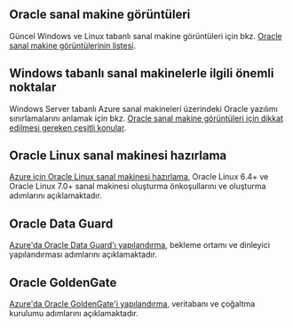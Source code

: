 

## <a name="oracle-virtual-machine-images"></a>Oracle sanal makine görüntüleri
Güncel Windows ve Linux tabanlı sanal makine görüntüleri için bkz. [Oracle sanal makine görüntülerinin listesi](../articles/virtual-machines/linux/classic/oracle-images.md?toc=%2fazure%2fvirtual-machines%2flinux%2fclassic%2ftoc.json).

## <a name="considerations-for-windows-based-virtual-machines"></a>Windows tabanlı sanal makinelerle ilgili önemli noktalar
Windows Server tabanlı Azure sanal makineleri üzerindeki Oracle yazılımı sınırlamalarını anlamak için bkz. [Oracle sanal makine görüntüleri için dikkat edilmesi gereken çeşitli konular](../articles/virtual-machines/windows/classic/oracle-considerations.md?toc=%2fazure%2fvirtual-machines%2fwindows%2fclassic%2ftoc.json).

## <a name="prepare-an-oracle-linux-virtual-machine"></a>Oracle Linux sanal makinesi hazırlama
[Azure için Oracle Linux sanal makinesi hazırlama](../articles/virtual-machines/virtual-machines-linux-oracle-create-upload-vhd.md?toc=%2fazure%2fvirtual-machines%2flinux%2ftoc.json), Oracle Linux 6.4+ ve Oracle Linux 7.0+ sanal makinesi oluşturma önkoşullarını ve oluşturma adımlarını açıklamaktadır.

## <a name="oracle-data-guard"></a>Oracle Data Guard
[Azure'da Oracle Data Guard'ı yapılandırma](../articles/virtual-machines/windows/classic/configure-oracle-data-guard.md?toc=%2fazure%2fvirtual-machines%2fwindows%2fclassic%2ftoc.json), bekleme ortamı ve dinleyici yapılandırması adımlarını açıklamaktadır.

## <a name="oracle-goldengate"></a>Oracle GoldenGate
[Azure'da Oracle GoldenGate'i yapılandırma](../articles/virtual-machines/windows/classic/configure-oracle-goldengate.md?toc=%2fazure%2fvirtual-machines%2fwindows%2fclassic%2ftoc.json), veritabanı ve çoğaltma kurulumu adımlarını açıklamaktadır.

